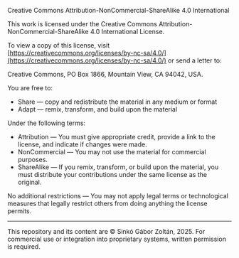 Creative Commons Attribution-NonCommercial-ShareAlike 4.0 International

This work is licensed under the Creative Commons Attribution-NonCommercial-ShareAlike 4.0 International License.

To view a copy of this license, visit [https://creativecommons.org/licenses/by-nc-sa/4.0/](https://creativecommons.org/licenses/by-nc-sa/4.0/) or send a letter to:

Creative Commons, PO Box 1866, Mountain View, CA 94042, USA.

You are free to:
- Share — copy and redistribute the material in any medium or format
- Adapt — remix, transform, and build upon the material

Under the following terms:
- Attribution — You must give appropriate credit, provide a link to the license, and indicate if changes were made.
- NonCommercial — You may not use the material for commercial purposes.
- ShareAlike — If you remix, transform, or build upon the material, you must distribute your contributions under the same license as the original.

No additional restrictions — You may not apply legal terms or technological measures that legally restrict others from doing anything the license permits.

---

This repository and its content are © Sinkó Gábor Zoltán, 2025.
For commercial use or integration into proprietary systems, written permission is required.
